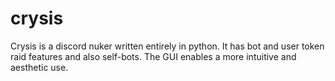 # crysis
Crysis is a discord nuker written entirely in python. It has bot and user token raid features and also self-bots. The GUI enables a more intuitive and aesthetic use.
